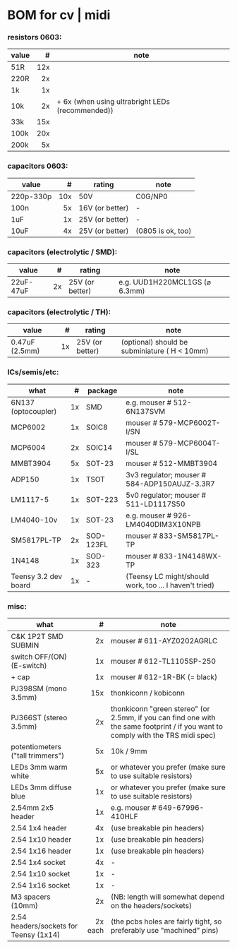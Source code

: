 # BOM for cv | midi

### resistors 0603:

| value	| # | note |
| ---	| ---: | --- |
| 51R	|	12x	|	|
| 220R	|	2x |	|
| 1k	|	1x |	|
| 10k	|	2x | + 6x (when using ultrabright LEDs (recommended))	|
| 33k	|	15x |	|
| 100k	|	20x |	|
| 200k	|	5x |	|

### capacitors 0603:

| value	| # | rating | note |
| ---	| ---: | --- | --- |
| 220p-330p	|	10x	| 50V  | C0G/NP0 |
| 100n	|	5x	| 16V (or better) | - |
| 1uF	|	1x	| 25V (or better) | - |
| 10uF	|	4x	| 25V (or better) | (0805 is ok, too) |

### capacitors (electrolytic / SMD):

| value	| # | rating | note |
| ---	| ---: | --- | --- |
| 22uF-47uF	|	2x | 25V (or better) | e.g. UUD1H220MCL1GS (⌀ 6.3mm) |

### capacitors (electrolytic / TH):

| value	| # | rating | note |
| ---	| ---: | --- | --- |
| 0.47uF (2.5mm) |	1x | 25V (or better) | (optional) should be subminiature ( H < 10mm) | 

### ICs/semis/etc:

| what | # | package | note |
| --- | ---: | --- | --- |
| 6N137 (optocoupler) | 1x | SMD | e.g. mouser # 512-6N137SVM |
| MCP6002 | 1x | SOIC8 | mouser # 579-MCP6002T-I/SN |
| MCP6004 | 2x | SOIC14 | mouser # 579-MCP6004T-I/SL |
| MMBT3904 | 5x | SOT-23 | mouser # 512-MMBT3904 |
| ADP150 | 1x | TSOT | 3v3 regulator; mouser # 584-ADP150AUJZ-3.3R7 |
| LM1117-5 | 1x | SOT-223 | 5v0 regulator; mouser # 511-LD1117S50 |
| LM4040-10v | 1x | SOT-23 | e.g. mouser # 926-LM4040DIM3X10NPB |
| SM5817PL-TP | 2x | SOD-123FL | mouser # 833-SM5817PL-TP |
| 1N4148 | 1x | SOD-323 | mouser # 833-1N4148WX-TP |
| Teensy 3.2 dev board | 1x | - | (Teensy LC might/should work, too ... I haven't tried) |

### misc:

| what | # | note |
| --- | ---: | --- |
| C&K 1P2T SMD SUBMIN | 2x | mouser # 611-AYZ0202AGRLC |
| switch OFF/(ON) (E-switch)| 1x | mouser # 612-TL1105SP-250 |
| + cap | 1x | mouser # 612-1R-BK (= black) |
| PJ398SM (mono 3.5mm) | 15x | thonkiconn / kobiconn |
| PJ366ST (stereo 3.5mm) | 2x | thonkiconn "green stereo" (or 2.5mm, if you can find one with the same footprint / if you want to comply with the TRS midi spec) |
| potentiometers ("tall trimmers") | 5x | 10k / 9mm |
| LEDs 3mm warm white | 5x | or whatever you prefer (make sure to use suitable resistors) |
| LEDs 3mm diffuse blue | 1x | or whatever you prefer (make sure to use suitable resistors) |
| 2.54mm 2x5 header | 1x | e.g. mouser # 649-67996-410HLF |
| 2.54 1x4 header | 4x | (use breakable pin headers) |
| 2.54 1x10 header | 1x | (use breakable pin headers) |
| 2.54 1x16 header | 1x | (use breakable pin headers) |
| 2.54 1x4 socket | 4x | - |
| 2.54 1x10 socket | 1x | - |
| 2.54 1x16 socket | 1x | - |
| M3 spacers (10mm) | 2x | (NB: length will somewhat depend on the headers/sockets) |
| 2.54 headers/sockets for Teensy (1x14) | 2x each | (the pcbs holes are fairly tight, so preferably use "machined" pins) |
